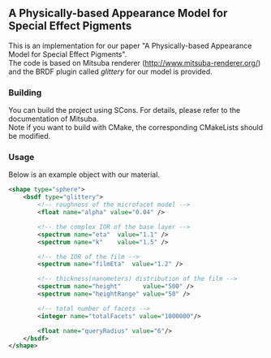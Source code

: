 ## A Physically-based Appearance Model for Special Effect Pigments
This is an implementation for our paper "A Physically-based Appearance Model for Special Effect Pigments".  
The code is based on Mitsuba renderer (http://www.mitsuba-renderer.org/) and the BRDF plugin called *glittery* for our model is provided.

### Building
You can build the project using SCons. For details, please refer to the documentation of Mitsuba.  
Note if you want to build with CMake, the corresponding CMakeLists should be modified.

### Usage
Below is an example object with our material.

```xml
<shape type="sphere">
    <bsdf type="glittery">
        <!-- roughness of the microfacet model -->
        <float name="alpha" value="0.04" />

        <!-- the complex IOR of the base layer -->
        <spectrum name="eta"  value="1.1" />
        <spectrum name="k"    value="1.5" />

        <!-- the IOR of the film -->
        <spectrum name="filmEta"  value="1.2" />

        <!-- thickness(nanometers) distribution of the film -->
        <spectrum name="height"      value="500" />
        <spectrum name="heightRange" value="50" />

        <!-- total number of facets -->
        <integer name="totalFacets" value="1000000"/>

        <float name="queryRadius" value="6"/>
    </bsdf>
</shape>
```
